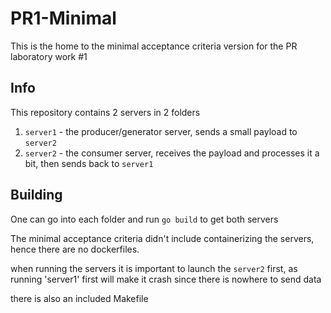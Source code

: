 # PR1-Minimal

This is the home to the minimal acceptance criteria version for the PR
laboratory work #1

## Info

This repository contains 2 servers in 2 folders

1. `server1` - the producer/generator server, sends a small payload to `server2`
2. `server2` - the consumer server, receives the payload and processes it a bit,
   then sends back to `server1`

## Building
One can go into each folder and run `go build` to get both servers
 
The minimal acceptance criteria didn't include containerizing the servers,
hence there are no dockerfiles.

when running the servers it is important to launch the `server2` first,
as running 'server1' first will make it crash since there is nowhere to send data

there is also an included Makefile
